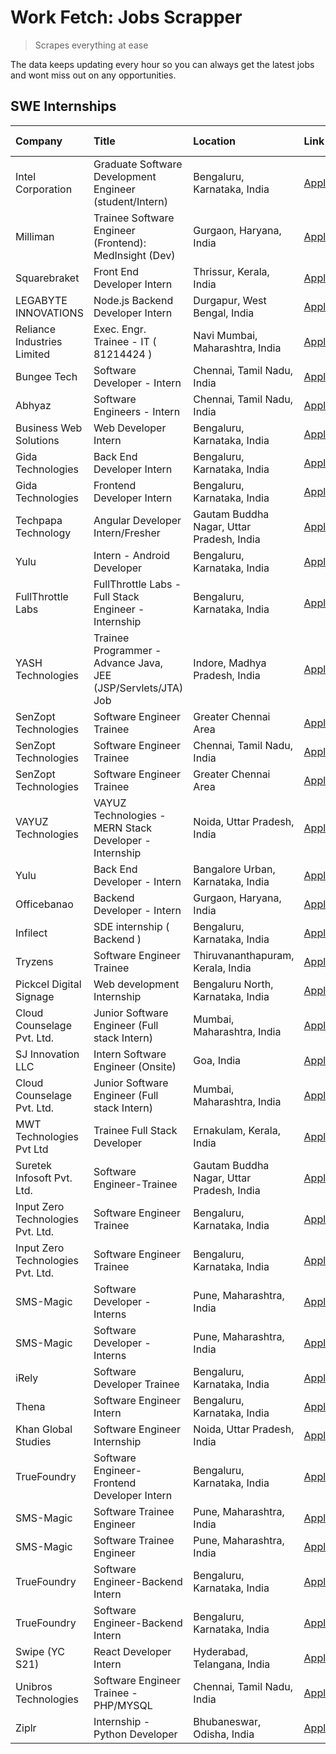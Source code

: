 # Work Fetch: Jobs Scrapper
> Scrapes everything at ease

The data keeps updating every hour so you can always get the latest jobs and wont miss out on any opportunities.

## SWE Internships
<!--START_SECTION:workfetch-->
| Company                           | Title                                                         | Location                                  | Link                                                                                                                                                                                                                                                                              | Date Posted   |
|:----------------------------------|:--------------------------------------------------------------|:------------------------------------------|:----------------------------------------------------------------------------------------------------------------------------------------------------------------------------------------------------------------------------------------------------------------------------------|:--------------|
| Intel Corporation                 | Graduate Software Development Engineer (student/Intern)       | Bengaluru, Karnataka, India               | [Apply](https://in.linkedin.com/jobs/view/graduate-software-development-engineer-student-intern-at-intel-corporation-3844158226?position=12&pageNum=0&refId=CyXkpE0wM%2BtbeI5MHcTDaA%3D%3D&trackingId=W%2B6jOdFH3ihZL6vB5%2Fyofw%3D%3D&trk=public_jobs_jserp-result_search-card)  | 2024-03-02    |
| Milliman                          | Trainee Software Engineer (Frontend): MedInsight (Dev)        | Gurgaon, Haryana, India                   | [Apply](https://in.linkedin.com/jobs/view/trainee-software-engineer-frontend-medinsight-dev-at-milliman-3792874280?position=4&pageNum=0&refId=CyXkpE0wM%2BtbeI5MHcTDaA%3D%3D&trackingId=%2FC7zFDqryWq3uyIorvLWEA%3D%3D&trk=public_jobs_jserp-result_search-card)                  | 2024-03-01    |
| Squarebraket                      | Front End Developer Intern                                    | Thrissur, Kerala, India                   | [Apply](https://in.linkedin.com/jobs/view/front-end-developer-intern-at-squarebraket-3838541191?position=14&pageNum=0&refId=CyXkpE0wM%2BtbeI5MHcTDaA%3D%3D&trackingId=aB395nL9NTt2sm62F2KWGg%3D%3D&trk=public_jobs_jserp-result_search-card)                                      | 2024-02-29    |
| LEGABYTE INNOVATIONS              | Node.js Backend Developer Intern                              | Durgapur, West Bengal, India              | [Apply](https://in.linkedin.com/jobs/view/node-js-backend-developer-intern-at-legabyte-innovations-3842647664?position=50&pageNum=0&refId=CyXkpE0wM%2BtbeI5MHcTDaA%3D%3D&trackingId=csqDc8tJNoZj%2FNf4fU19EQ%3D%3D&trk=public_jobs_jserp-result_search-card)                      | 2024-02-29    |
| Reliance Industries Limited       | Exec. Engr. Trainee - IT ( 81214424 )                         | Navi Mumbai, Maharashtra, India           | [Apply](https://in.linkedin.com/jobs/view/exec-engr-trainee-it-81214424-at-reliance-industries-limited-3842850941?position=58&pageNum=0&refId=CyXkpE0wM%2BtbeI5MHcTDaA%3D%3D&trackingId=F4o%2BAB6ahYdy%2BzK61xw6tg%3D%3D&trk=public_jobs_jserp-result_search-card)                | 2024-02-29    |
| Bungee Tech                       | Software Developer - Intern                                   | Chennai, Tamil Nadu, India                | [Apply](https://in.linkedin.com/jobs/view/software-developer-intern-at-bungee-tech-3842220746?position=48&pageNum=0&refId=CyXkpE0wM%2BtbeI5MHcTDaA%3D%3D&trackingId=uV6Ry3OcPp9%2BpERz18OWkA%3D%3D&trk=public_jobs_jserp-result_search-card)                                      | 2024-02-28    |
| Abhyaz                            | Software Engineers - Intern                                   | Chennai, Tamil Nadu, India                | [Apply](https://in.linkedin.com/jobs/view/software-engineers-intern-at-abhyaz-3842331306?position=60&pageNum=0&refId=CyXkpE0wM%2BtbeI5MHcTDaA%3D%3D&trackingId=MRPoRqR1JrNNd5jYVgqZRw%3D%3D&trk=public_jobs_jserp-result_search-card)                                             | 2024-02-28    |
| Business Web Solutions            | Web Developer Intern                                          | Bengaluru, Karnataka, India               | [Apply](https://in.linkedin.com/jobs/view/web-developer-intern-at-business-web-solutions-3839906144?position=17&pageNum=0&refId=CyXkpE0wM%2BtbeI5MHcTDaA%3D%3D&trackingId=jo2XNIsQ1irn73SJQ6U%2FCg%3D%3D&trk=public_jobs_jserp-result_search-card)                                | 2024-02-26    |
| Gida Technologies                 | Back End Developer Intern                                     | Bengaluru, Karnataka, India               | [Apply](https://in.linkedin.com/jobs/view/back-end-developer-intern-at-gida-technologies-3836849295?position=47&pageNum=0&refId=CyXkpE0wM%2BtbeI5MHcTDaA%3D%3D&trackingId=AQIUMNQsN8F52RkC40wVHg%3D%3D&trk=public_jobs_jserp-result_search-card)                                  | 2024-02-23    |
| Gida Technologies                 | Frontend Developer Intern                                     | Bengaluru, Karnataka, India               | [Apply](https://in.linkedin.com/jobs/view/frontend-developer-intern-at-gida-technologies-3836040945?position=16&pageNum=0&refId=CyXkpE0wM%2BtbeI5MHcTDaA%3D%3D&trackingId=1owI9%2FFeWJrYeaGdfw5oiA%3D%3D&trk=public_jobs_jserp-result_search-card)                                | 2024-02-21    |
| Techpapa Technology               | Angular Developer Intern/Fresher                              | Gautam Buddha Nagar, Uttar Pradesh, India | [Apply](https://in.linkedin.com/jobs/view/angular-developer-intern-fresher-at-techpapa-technology-3834305862?position=46&pageNum=0&refId=CyXkpE0wM%2BtbeI5MHcTDaA%3D%3D&trackingId=ToEM9bHoc79bm%2BjsGmbFwg%3D%3D&trk=public_jobs_jserp-result_search-card)                       | 2024-02-20    |
| Yulu                              | Intern - Android Developer                                    | Bengaluru, Karnataka, India               | [Apply](https://in.linkedin.com/jobs/view/intern-android-developer-at-yulu-3834459982?position=43&pageNum=0&refId=CyXkpE0wM%2BtbeI5MHcTDaA%3D%3D&trackingId=1m7ARw3hbCVSxR%2FAVIRkng%3D%3D&trk=public_jobs_jserp-result_search-card)                                              | 2024-02-19    |
| FullThrottle Labs                 | FullThrottle Labs - Full Stack Engineer - Internship          | Bengaluru, Karnataka, India               | [Apply](https://in.linkedin.com/jobs/view/fullthrottle-labs-full-stack-engineer-internship-at-fullthrottle-labs-3829636016?position=44&pageNum=0&refId=CyXkpE0wM%2BtbeI5MHcTDaA%3D%3D&trackingId=Pq6YuEBN9lXJ7JcoSefPEg%3D%3D&trk=public_jobs_jserp-result_search-card)           | 2024-02-17    |
| YASH Technologies                 | Trainee Programmer - Advance Java, JEE (JSP/Servlets/JTA) Job | Indore, Madhya Pradesh, India             | [Apply](https://in.linkedin.com/jobs/view/trainee-programmer-advance-java-jee-jsp-servlets-jta-job-at-yash-technologies-3811759183?position=15&pageNum=0&refId=CyXkpE0wM%2BtbeI5MHcTDaA%3D%3D&trackingId=GiJ5bdfFKKJz0tAtw2Fp%2Bg%3D%3D&trk=public_jobs_jserp-result_search-card) | 2024-02-13    |
| SenZopt Technologies              | Software Engineer Trainee                                     | Greater Chennai Area                      | [Apply](https://in.linkedin.com/jobs/view/software-engineer-trainee-at-senzopt-technologies-3827688781?position=32&pageNum=0&refId=CyXkpE0wM%2BtbeI5MHcTDaA%3D%3D&trackingId=Pw8GcB9mxUmAMN5TH42PrA%3D%3D&trk=public_jobs_jserp-result_search-card)                               | 2024-02-12    |
| SenZopt Technologies              | Software Engineer Trainee                                     | Chennai, Tamil Nadu, India                | [Apply](https://in.linkedin.com/jobs/view/software-engineer-trainee-at-senzopt-technologies-3827686880?position=41&pageNum=0&refId=CyXkpE0wM%2BtbeI5MHcTDaA%3D%3D&trackingId=LuQKwAsqrgTQ1I%2Bgyo8dJw%3D%3D&trk=public_jobs_jserp-result_search-card)                             | 2024-02-12    |
| SenZopt Technologies              | Software Engineer Trainee                                     | Greater Chennai Area                      | [Apply](https://in.linkedin.com/jobs/view/software-engineer-trainee-at-senzopt-technologies-3827688781?position=7&pageNum=2&refId=%2BNKuHMppYp2XBinKU9DGeA%3D%3D&trackingId=LnYuJq1wX5COEem6j%2BnoLg%3D%3D&trk=public_jobs_jserp-result_search-card)                              | 2024-02-12    |
| VAYUZ Technologies                | VAYUZ Technologies - MERN Stack Developer - Internship        | Noida, Uttar Pradesh, India               | [Apply](https://in.linkedin.com/jobs/view/vayuz-technologies-mern-stack-developer-internship-at-vayuz-technologies-3822619356?position=49&pageNum=0&refId=CyXkpE0wM%2BtbeI5MHcTDaA%3D%3D&trackingId=OqZOfbxeRbfSL3BYMGCSIQ%3D%3D&trk=public_jobs_jserp-result_search-card)        | 2024-02-10    |
| Yulu                              | Back End Developer - Intern                                   | Bangalore Urban, Karnataka, India         | [Apply](https://in.linkedin.com/jobs/view/back-end-developer-intern-at-yulu-3821682220?position=6&pageNum=0&refId=CyXkpE0wM%2BtbeI5MHcTDaA%3D%3D&trackingId=u3QZKQewOTsNYPNnD7CzFw%3D%3D&trk=public_jobs_jserp-result_search-card)                                                | 2024-02-04    |
| Officebanao                       | Backend Developer - Intern                                    | Gurgaon, Haryana, India                   | [Apply](https://in.linkedin.com/jobs/view/backend-developer-intern-at-officebanao-3814263731?position=23&pageNum=0&refId=CyXkpE0wM%2BtbeI5MHcTDaA%3D%3D&trackingId=NpXb1uxb4vKf%2BSd2jEpzrw%3D%3D&trk=public_jobs_jserp-result_search-card)                                       | 2024-01-31    |
| Infilect                          | SDE internship ( Backend )                                    | Bengaluru, Karnataka, India               | [Apply](https://in.linkedin.com/jobs/view/sde-internship-backend-at-infilect-3815120558?position=24&pageNum=0&refId=CyXkpE0wM%2BtbeI5MHcTDaA%3D%3D&trackingId=7tz6%2FILC3PRQk30V96vftA%3D%3D&trk=public_jobs_jserp-result_search-card)                                            | 2024-01-25    |
| Tryzens                           | Software Engineer Trainee                                     | Thiruvananthapuram, Kerala, India         | [Apply](https://in.linkedin.com/jobs/view/software-engineer-trainee-at-tryzens-3809363491?position=36&pageNum=0&refId=CyXkpE0wM%2BtbeI5MHcTDaA%3D%3D&trackingId=XxHM3Vk6ElN6rqUDhIbm2w%3D%3D&trk=public_jobs_jserp-result_search-card)                                            | 2024-01-18    |
| Pickcel Digital Signage           | Web development Internship                                    | Bengaluru North, Karnataka, India         | [Apply](https://in.linkedin.com/jobs/view/web-development-internship-at-pickcel-digital-signage-3826062393?position=56&pageNum=0&refId=CyXkpE0wM%2BtbeI5MHcTDaA%3D%3D&trackingId=1AssdDoXbvz%2ByufeMim8cw%3D%3D&trk=public_jobs_jserp-result_search-card)                         | 2024-01-15    |
| Cloud Counselage Pvt. Ltd.        | Junior Software Engineer (Full stack Intern)                  | Mumbai, Maharashtra, India                | [Apply](https://in.linkedin.com/jobs/view/junior-software-engineer-full-stack-intern-at-cloud-counselage-pvt-ltd-3803132814?position=26&pageNum=0&refId=CyXkpE0wM%2BtbeI5MHcTDaA%3D%3D&trackingId=2YXOXd9cQXXZgc7cQ4ccsw%3D%3D&trk=public_jobs_jserp-result_search-card)          | 2024-01-11    |
| SJ Innovation LLC                 | Intern Software Engineer (Onsite)                             | Goa, India                                | [Apply](https://in.linkedin.com/jobs/view/intern-software-engineer-onsite-at-sj-innovation-llc-3799959011?position=39&pageNum=0&refId=CyXkpE0wM%2BtbeI5MHcTDaA%3D%3D&trackingId=LbvhJs7elNuaGiJZN%2B7t1w%3D%3D&trk=public_jobs_jserp-result_search-card)                          | 2024-01-11    |
| Cloud Counselage Pvt. Ltd.        | Junior Software Engineer (Full stack Intern)                  | Mumbai, Maharashtra, India                | [Apply](https://in.linkedin.com/jobs/view/junior-software-engineer-full-stack-intern-at-cloud-counselage-pvt-ltd-3803132814?position=1&pageNum=2&refId=%2BNKuHMppYp2XBinKU9DGeA%3D%3D&trackingId=iCCy0d8t%2FYWK0dYGE9kEgQ%3D%3D&trk=public_jobs_jserp-result_search-card)         | 2024-01-11    |
| MWT Technologies Pvt Ltd          | Trainee Full Stack Developer                                  | Ernakulam, Kerala, India                  | [Apply](https://in.linkedin.com/jobs/view/trainee-full-stack-developer-at-mwt-technologies-pvt-ltd-3800921715?position=3&pageNum=0&refId=CyXkpE0wM%2BtbeI5MHcTDaA%3D%3D&trackingId=pmtgmacOH3Y6r%2FcfTqbpcw%3D%3D&trk=public_jobs_jserp-result_search-card)                       | 2024-01-09    |
| Suretek Infosoft Pvt. Ltd.        | Software Engineer-Trainee                                     | Gautam Buddha Nagar, Uttar Pradesh, India | [Apply](https://in.linkedin.com/jobs/view/software-engineer-trainee-at-suretek-infosoft-pvt-ltd-3800934643?position=19&pageNum=0&refId=CyXkpE0wM%2BtbeI5MHcTDaA%3D%3D&trackingId=SfWOTIFTHmDcLU6r6pFjNQ%3D%3D&trk=public_jobs_jserp-result_search-card)                           | 2024-01-09    |
| Input Zero Technologies Pvt. Ltd. | Software Engineer Trainee                                     | Bengaluru, Karnataka, India               | [Apply](https://in.linkedin.com/jobs/view/software-engineer-trainee-at-input-zero-technologies-pvt-ltd-3800927643?position=29&pageNum=0&refId=CyXkpE0wM%2BtbeI5MHcTDaA%3D%3D&trackingId=p4TSoqhwbd2fgzU6vuEOKg%3D%3D&trk=public_jobs_jserp-result_search-card)                    | 2024-01-09    |
| Input Zero Technologies Pvt. Ltd. | Software Engineer Trainee                                     | Bengaluru, Karnataka, India               | [Apply](https://in.linkedin.com/jobs/view/software-engineer-trainee-at-input-zero-technologies-pvt-ltd-3800927643?position=4&pageNum=2&refId=%2BNKuHMppYp2XBinKU9DGeA%3D%3D&trackingId=SBsi5nbCTjcM9lIqIIAi3g%3D%3D&trk=public_jobs_jserp-result_search-card)                     | 2024-01-09    |
| SMS-Magic                         | Software Developer -Interns                                   | Pune, Maharashtra, India                  | [Apply](https://in.linkedin.com/jobs/view/software-developer-interns-at-sms-magic-3799485343?position=33&pageNum=0&refId=CyXkpE0wM%2BtbeI5MHcTDaA%3D%3D&trackingId=bPOIzkCeR6XvmNkmjUfVDw%3D%3D&trk=public_jobs_jserp-result_search-card)                                         | 2024-01-05    |
| SMS-Magic                         | Software Developer -Interns                                   | Pune, Maharashtra, India                  | [Apply](https://in.linkedin.com/jobs/view/software-developer-interns-at-sms-magic-3799485343?position=8&pageNum=2&refId=%2BNKuHMppYp2XBinKU9DGeA%3D%3D&trackingId=XibaNfRrvFzVT1adBCsA6g%3D%3D&trk=public_jobs_jserp-result_search-card)                                          | 2024-01-05    |
| iRely                             | Software Developer Trainee                                    | Bengaluru, Karnataka, India               | [Apply](https://in.linkedin.com/jobs/view/software-developer-trainee-at-irely-3801577534?position=9&pageNum=0&refId=CyXkpE0wM%2BtbeI5MHcTDaA%3D%3D&trackingId=NsXFMvR2VlSwe5%2FLmBZ9lg%3D%3D&trk=public_jobs_jserp-result_search-card)                                            | 2023-12-22    |
| Thena                             | Software Engineer Intern                                      | Bengaluru, Karnataka, India               | [Apply](https://in.linkedin.com/jobs/view/software-engineer-intern-at-thena-3778731751?position=11&pageNum=0&refId=CyXkpE0wM%2BtbeI5MHcTDaA%3D%3D&trackingId=UDNDBw35djI3gzN%2Bb5fRiw%3D%3D&trk=public_jobs_jserp-result_search-card)                                             | 2023-12-05    |
| Khan Global Studies               | Software Engineer Internship                                  | Noida, Uttar Pradesh, India               | [Apply](https://in.linkedin.com/jobs/view/software-engineer-internship-at-khan-global-studies-3766942197?position=42&pageNum=0&refId=CyXkpE0wM%2BtbeI5MHcTDaA%3D%3D&trackingId=dZCQ0vATBh4acDXStXDX5g%3D%3D&trk=public_jobs_jserp-result_search-card)                             | 2023-11-27    |
| TrueFoundry                       | Software Engineer- Frontend Developer Intern                  | Bengaluru, Karnataka, India               | [Apply](https://in.linkedin.com/jobs/view/software-engineer-frontend-developer-intern-at-truefoundry-3790095058?position=10&pageNum=0&refId=CyXkpE0wM%2BtbeI5MHcTDaA%3D%3D&trackingId=VLZz0tvRbsgQRwaTXNagVw%3D%3D&trk=public_jobs_jserp-result_search-card)                      | 2023-11-24    |
| SMS-Magic                         | Software Trainee Engineer                                     | Pune, Maharashtra, India                  | [Apply](https://in.linkedin.com/jobs/view/software-trainee-engineer-at-sms-magic-3761409781?position=27&pageNum=0&refId=CyXkpE0wM%2BtbeI5MHcTDaA%3D%3D&trackingId=RMo4sOcAWuBBVUet%2BEBB3w%3D%3D&trk=public_jobs_jserp-result_search-card)                                        | 2023-11-16    |
| SMS-Magic                         | Software Trainee Engineer                                     | Pune, Maharashtra, India                  | [Apply](https://in.linkedin.com/jobs/view/software-trainee-engineer-at-sms-magic-3761409781?position=2&pageNum=2&refId=%2BNKuHMppYp2XBinKU9DGeA%3D%3D&trackingId=kgHWAiTKW5QC%2FzUsdjiJBA%3D%3D&trk=public_jobs_jserp-result_search-card)                                         | 2023-11-16    |
| TrueFoundry                       | Software Engineer-Backend Intern                              | Bengaluru, Karnataka, India               | [Apply](https://in.linkedin.com/jobs/view/software-engineer-backend-intern-at-truefoundry-3779508170?position=31&pageNum=0&refId=CyXkpE0wM%2BtbeI5MHcTDaA%3D%3D&trackingId=oZVMGSvm%2BWs43GsHzwP74g%3D%3D&trk=public_jobs_jserp-result_search-card)                               | 2023-11-10    |
| TrueFoundry                       | Software Engineer-Backend Intern                              | Bengaluru, Karnataka, India               | [Apply](https://in.linkedin.com/jobs/view/software-engineer-backend-intern-at-truefoundry-3779508170?position=6&pageNum=2&refId=%2BNKuHMppYp2XBinKU9DGeA%3D%3D&trackingId=Apb6IgJ5nYYrcbBb9lcvrA%3D%3D&trk=public_jobs_jserp-result_search-card)                                  | 2023-11-10    |
| Swipe (YC S21)                    | React Developer Intern                                        | Hyderabad, Telangana, India               | [Apply](https://in.linkedin.com/jobs/view/react-developer-intern-at-swipe-yc-s21-3737600089?position=13&pageNum=0&refId=CyXkpE0wM%2BtbeI5MHcTDaA%3D%3D&trackingId=VrrZdelzZVNEcj6oxw36UA%3D%3D&trk=public_jobs_jserp-result_search-card)                                          | 2023-10-13    |
| Unibros Technologies              | Software Engineer Trainee - PHP/MYSQL                         | Chennai, Tamil Nadu, India                | [Apply](https://in.linkedin.com/jobs/view/software-engineer-trainee-php-mysql-at-unibros-technologies-3656599241?position=37&pageNum=0&refId=CyXkpE0wM%2BtbeI5MHcTDaA%3D%3D&trackingId=qwJ5sA7GMw3lg2UEwGFd0Q%3D%3D&trk=public_jobs_jserp-result_search-card)                     | 2023-06-12    |
| Ziplr                             | Internship - Python Developer                                 | Bhubaneswar, Odisha, India                | [Apply](https://in.linkedin.com/jobs/view/internship-python-developer-at-ziplr-3645677592?position=53&pageNum=0&refId=CyXkpE0wM%2BtbeI5MHcTDaA%3D%3D&trackingId=TNkRc77oRlIBGnueWYKy%2FA%3D%3D&trk=public_jobs_jserp-result_search-card)                                          | 2023-06-02    |
<!--END_SECTION:workfetch-->
